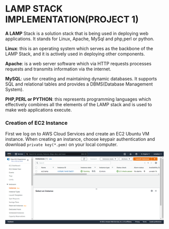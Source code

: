 # LAMP STACK IMPLEMENTATION(PROJECT 1)

**A LAMP** Stack is a solution stack that is being used in deploying web applications. It stands for Linux, Apache, MySql and php,perl or python.

**Linux**: this is an operating system which serves as the backbone of the LAMP Stack, and it is actively used in deploying other components.

**Apache**: is a web server software which via HTTP requests processes requests and transmits information via the internet.

**MySQL**: use for creating and maintaining dynamic databases. It supports SQL and relational tables and provides a DBMS(Database Management System).

**PHP,PERL or PYTHON**: this represents programming languages which effectively combines all the elements of the LAMP stack and is used to make web applications execute.

### Creation of EC2 Instance

First we log on to AWS Cloud Services and create an EC2 Ubuntu VM instance. When creating an instance, choose keypair authentication and download `private key(*.pem)` on your local computer.

![alt text](images/1.1.png)